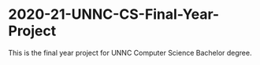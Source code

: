 # 2020-21-UNNC-CS-Final-Year-Project
This is the final year project for UNNC Computer Science Bachelor degree.
